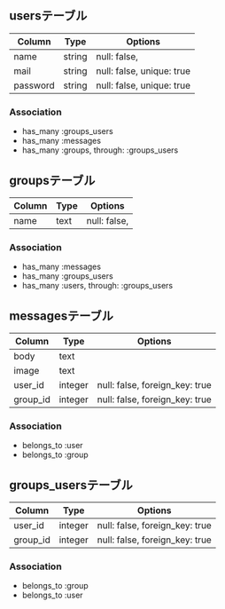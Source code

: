 ## usersテーブル

|Column|Type|Options|
|------|----|-------|
|name|string|null: false,|
|mail|string|null: false, unique: true|
|password|string|null: false, unique: true|

### Association
- has_many :groups_users
- has_many :messages
- has_many  :groups,  through:  :groups_users

## groupsテーブル

|Column|Type|Options|
|------|----|-------|
|name|text|null: false,|

### Association
- has_many :messages
- has_many :groups_users
- has_many  :users,  through:  :groups_users

## messagesテーブル

|Column|Type|Options|
|------|----|-------|
|body|text||
|image|text||
|user_id|integer|null: false, foreign_key: true|
|group_id|integer|null: false, foreign_key: true|

### Association
- belongs_to :user
- belongs_to :group

## groups_usersテーブル

|Column|Type|Options|
|------|----|-------|
|user_id|integer|null: false, foreign_key: true|
|group_id|integer|null: false, foreign_key: true|

### Association
- belongs_to :group
- belongs_to :user